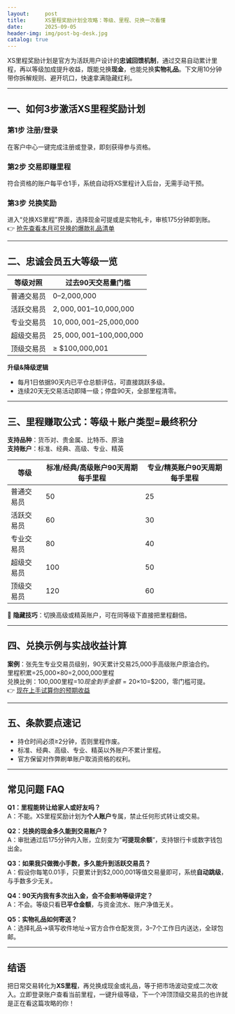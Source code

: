```yaml
---
layout:     post
title:      XS里程奖励计划全攻略：等级、里程、兑换一次看懂
date:       2025-09-05
header-img: img/post-bg-desk.jpg
catalog: true
---
```


XS里程奖励计划是官方为活跃用户设计的**忠诚回馈机制**，通过交易自动累计里程，再以等级加成提升收益，既能兑换**现金**，也能兑换**实物礼品**。下文用10分钟带你拆解规则、避开坑口，快速拿满隐藏红利。

---

## 一、如何3步激活XS里程奖励计划

### 第1步 注册/登录  
在客户中心一键完成注册或登录，即刻获得参与资格。

### 第2步 交易即赚里程  
符合资格的账户每平仓1手，系统自动将XS里程计入后台，无需手动干预。

### 第3步 兑换奖励  
进入“兑换XS里程”界面，选择现金可提或是实物礼卡，审核175分钟即到账。  
👉 [抢先查看本月可兑换的爆款礼品清单](https://okxdog.com/)

---

## 二、忠诚会员五大等级一览

| 等级对照 | 过去90天交易量门槛 |
|---|---|
| 普通交易员 | $0–$2,000,000 |
| 活跃交易员 | $2,000,001–$10,000,000 |
| 专业交易员 | $10,000,001–$25,000,000 |
| 超级交易员 | $25,000,001–$100,000,000 |
| 顶级交易员 | ≥ $100,000,001 |

**升级&降级逻辑**
- 每月1日依据90天内已平仓总额评估，可直接跳跃多级。  
- 连续20天无交易活动即降一级；停盘90天，全部里程清零。  

---

## 三、里程赚取公式：等级＋账户类型=最终积分

**支持品种**：货币对、贵金属、比特币、原油  
**支持账户**：标准、经典、高级、专业、精英  

| 等级 | 标准/经典/高级账户90天周期每手里程 | 专业/精英账户90天周期每手里程 |
|---|---|---|
| 普通交易员 | 50 | 25 |
| 活跃交易员 | 60 | 30 |
| 专业交易员 | 80 | 40 |
| 超级交易员 | 100 | 50 |
| 顶级交易员 | 120 | 60 |

🎯 **隐藏技巧**：切换高级或精英账户，可在同等级下直接把里程翻倍。

---

## 四、兑换示例与实战收益计算

**案例**：张先生专业交易员级别，90天累计交易25,000手高级账户原油合约。  
里程积累=25,000×80=2,000,000里程  
兑换比例：100,000里程=$10现金  
到手金额=20×$10=$200，零门槛可提。  
👉 [现在上手试算你的预期收益](https://okxdog.com/)

---

## 五、条款要点速记

- 持仓时间必须≥2分钟，否则里程作废。  
- 标准、经典、高级、专业、精英以外账户不累计里程。  
- 官方保留对作弊刷单账户取消资格的权利。  

---

## 常见问题 FAQ

**Q1：里程能转让给家人或好友吗？**  
A：不能。XS里程奖励计划为**个人账户**专属，禁止任何形式转让或交易。

**Q2：兑换的现金多久能到交易账户？**  
A：审批通过后175分钟内入账，立刻变为“**可提现余额**”，支持银行卡或数字钱包出金。

**Q3：如果我只做微小手数，多久能升到活跃交易员？**  
A：假设你每笔0.01手，只要累计到$2,000,001等值交易量即可，系统**自动跳级**，与手数多少无关。

**Q4：90天内我有多次出入金，会不会影响等级评定？**  
A：不会。等级只看**已平仓金额**，与资金流水、账户净值无关。

**Q5：实物礼品如何寄送？**  
A：选择礼品→填写收件地址→官方合作仓配发货，3–7个工作日内送达，全球包邮。

---

## 结语

把日常交易转化为**XS里程**，再兑换成现金或礼品，等于把市场波动变成二次收入。立即登录账户查看当前里程，一键升级等级，下一个冲顶顶级交易员的也许就是正在看这篇攻略的你！